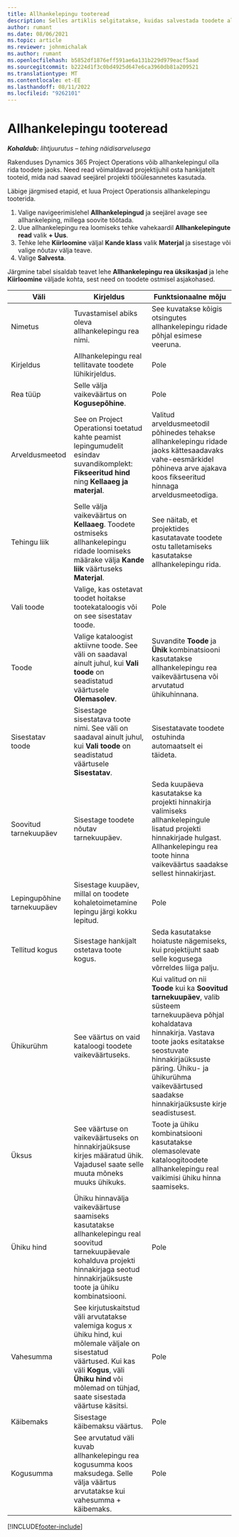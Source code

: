 ```yaml
---
title: Allhankelepingu tooteread
description: Selles artiklis selgitatakse, kuidas salvestada toodete allhankeridu ja kasutada erinevaid välju hankijatelt tehtud tooteostude salvestamiseks.
author: rumant
ms.date: 08/06/2021
ms.topic: article
ms.reviewer: johnmichalak
ms.author: rumant
ms.openlocfilehash: b5852df1876eff591ae6a131b229d979eacf5aad
ms.sourcegitcommit: b2224d1f3c0bd4925d647e6ca3960db81a209521
ms.translationtype: MT
ms.contentlocale: et-EE
ms.lasthandoff: 08/11/2022
ms.locfileid: "9262101"
---
```

# <a name="subcontract-lines-for-products"></a>Allhankelepingu tooteread

_**Kohaldub:** lihtjuurutus – tehing näidisarvelusega_

Rakenduses Dynamics 365 Project Operations võib allhankelepingul olla rida toodete jaoks. Need read võimaldavad projektijuhil osta hankijatelt tooteid, mida nad saavad seejärel projekti tööülesannetes kasutada.

Läbige järgmised etapid, et luua Project Operationsis allhankelepingu tooterida.

1. Valige navigeerimislehel **Allhankelepingud** ja seejärel avage see allhankeleping, millega soovite töötada. 
2. Uue allhankelepingu rea loomiseks tehke vahekaardil **Allhankelepingute read** valik **+ Uus**.
3. Tehke lehe **Kiirloomine** väljal **Kande klass** valik **Materjal** ja sisestage või valige nõutav välja teave. 
4. Valige **Salvesta**.

Järgmine tabel sisaldab teavet lehe **Allhankelepingu rea üksikasjad** ja lehe **Kiirloomine** väljade kohta, sest need on toodete ostmisel asjakohased.

| Väli | Kirjeldus | Funktsionaalne mõju|
| ----- | ----------- | ----------- |
| Nimetus | Tuvastamisel abiks oleva allhankelepingu rea nimi. |See kuvatakse kõigis otsingutes allhankelepingu ridade põhjal esimese veeruna.
| Kirjeldus | Allhankelepingu real tellitavate toodete lühikirjeldus. | Pole |
| Rea tüüp | Selle välja vaikeväärtus on **Kogusepõhine**. |Pole |
| Arveldusmeetod | See on Project Operationsi toetatud kahte peamist lepingumudelit esindav suvandikomplekt: **Fikseeritud hind** ning **Kellaaeg ja materjal**. | Valitud arveldusmeetodil põhinedes tehakse allhankelepingu ridade jaoks kättesaadavaks vahe-eesmärkidel põhineva arve ajakava koos fikseeritud hinnaga arveldusmeetodiga. |
| Tehingu liik |Selle välja vaikeväärtus on **Kellaaeg**. Toodete ostmiseks allhankelepingu ridade loomiseks määrake välja **Kande liik** väärtuseks **Materjal**.  | See näitab, et projektides kasutatavate toodete ostu talletamiseks kasutatakse allhankelepingu rida. |
| Vali toode | Valige, kas ostetavat toodet hoitakse tootekataloogis või on see sisestatav toode. |Pole |
| Toode | Valige kataloogist aktiivne toode. See väli on saadaval ainult juhul, kui **Vali toode** on seadistatud väärtusele **Olemasolev**. |Suvandite **Toode** ja **Ühik** kombinatsiooni kasutatakse allhankelepingu rea vaikeväärtusena või arvutatud ühikuhinnana.
| Sisestatav toode | Sisestage sisestatava toote nimi. See väli on saadaval ainult juhul, kui **Vali toode** on seadistatud väärtusele **Sisestatav**.  |Sisestatavate toodete ostuhinda automaatselt ei täideta.|
| Soovitud tarnekuupäev | Sisestage toodete nõutav tarnekuupäev.| Seda kuupäeva kasutatakse ka projekti hinnakirja valimiseks allhankelepingule lisatud projekti hinnakirjade hulgast. Allhankelepingu rea toote hinna vaikeväärtus saadakse sellest hinnakirjast. |
| Lepingupõhine tarnekuupäev | Sisestage kuupäev, millal on toodete kohaletoimetamine lepingu järgi kokku lepitud.  |Pole|
| Tellitud kogus | Sisestage hankijalt ostetava toote kogus.| Seda kasutatakse hoiatuste nägemiseks, kui projektijuht saab selle kogusega võrreldes liiga palju.|
| Ühikurühm | See väärtus on vaid kataloogi toodete vaikeväärtuseks. |Kui valitud on nii **Toode** kui ka **Soovitud tarnekuupäev**, valib süsteem tarnekuupäeva põhjal kohaldatava hinnakirja. Vastava toote jaoks esitatakse seostuvate hinnakirjaüksuste päring. Ühiku- ja ühikurühma vaikeväärtused saadakse hinnakirjaüksuste kirje seadistusest. |
| Üksus | See väärtuse on vaikeväärtuseks on hinnakirjaüksuse kirjes määratud ühik. Vajadusel saate selle muuta mõneks muuks ühikuks.| Toote ja ühiku kombinatsiooni kasutatakse olemasolevate kataloogitoodete allhankelepingu real vaikimisi ühiku hinna saamiseks. |
| Ühiku hind | Ühiku hinnavälja vaikeväärtuse saamiseks kasutatakse allhankelepingu real soovitud tarnekuupäevale kohalduva projekti hinnakirjaga seotud hinnakirjaüksuste toote ja ühiku kombinatsiooni.  |Pole |
| Vahesumma | See kirjutuskaitstud väli arvutatakse valemiga kogus x ühiku hind, kui mõlemale väljale on sisestatud väärtused. Kui kas väli **Kogus**, väli **Ühiku hind** või mõlemad on tühjad, saate sisestada väärtuse käsitsi.  |Pole |
| Käibemaks | Sisestage käibemaksu väärtus. |Pole |
| Kogusumma | See arvutatud väli kuvab allhankelepingu rea kogusumma koos maksudega. Selle välja väärtus arvutatakse kui vahesumma + käibemaks. |Pole |


[!INCLUDE[footer-include](../../includes/footer-banner.md)]
